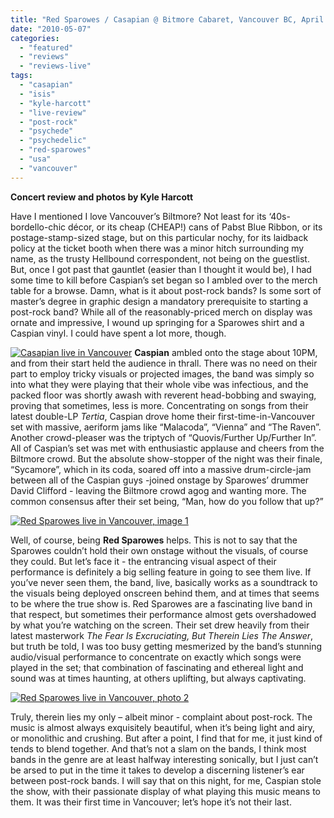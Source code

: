 ```yaml
---
title: "Red Sparowes / Casapian @ Bitmore Cabaret, Vancouver BC, April 30, 2010"
date: "2010-05-07"
categories: 
  - "featured"
  - "reviews"
  - "reviews-live"
tags: 
  - "casapian"
  - "isis"
  - "kyle-harcott"
  - "live-review"
  - "post-rock"
  - "psychede"
  - "psychedelic"
  - "red-sparowes"
  - "usa"
  - "vancouver"
---
```


**Concert review and photos by Kyle Harcott**

Have I mentioned I love Vancouver’s Biltmore? Not least for its ‘40s-bordello-chic décor, or its cheap (CHEAP!) cans of Pabst Blue Ribbon, or its postage-stamp-sized stage, but on this particular nochy, for its laidback policy at the ticket booth when there was a minor hitch surrounding my name, as the trusty Hellbound correspondent, not being on the guestlist. But, once I got past that gauntlet (easier than I thought it would be), I had some time to kill before Caspian’s set began so I ambled over to the merch table for a browse. Damn, what is it about post-rock bands? Is some sort of master’s degree in graphic design a mandatory prerequisite to starting a post-rock band? While all of the reasonably-priced merch on display was ornate and impressive, I wound up springing for a Sparowes shirt and a Caspian vinyl. I could have spent a lot more, though.

[![Casapian live in Vancouver](http://www.hellbound.ca/wp-content/uploads/2010/05/11.jpg "Casapian live in Vancouver")](http://www.hellbound.ca/wp-content/uploads/2010/05/11.jpg) **Caspian** ambled onto the stage about 10PM, and from their start held the audience in thrall. There was no need on their part to employ tricky visuals or projected images, the band was simply so into what they were playing that their whole vibe was infectious, and the packed floor was shortly awash with reverent head-bobbing and swaying, proving that sometimes, less is more. Concentrating on songs from their latest double-LP _Tertia_, Caspian drove home their first-time-in-Vancouver set with massive, aeriform jams like “Malacoda”, “Vienna” and “The Raven”. Another crowd-pleaser was the triptych of “Quovis/Further Up/Further In”. All of Caspian’s set was met with enthusiastic applause and cheers from the Biltmore crowd. But the absolute show-stopper of the night was their finale, “Sycamore”, which in its coda, soared off into a massive drum-circle-jam between all of the Caspian guys -joined onstage by Sparowes’ drummer David Clifford - leaving the Biltmore crowd agog and wanting more. The common consensus after their set being, “Man, how do you follow that up?”

[![Red Sparowes live in Vancouver, image 1](http://www.hellbound.ca/wp-content/uploads/2010/05/22.jpg "Red Sparowes live in Vancouver, image 1")](http://www.hellbound.ca/wp-content/uploads/2010/05/22.jpg)

Well, of course, being **Red Sparowes** helps. This is not to say that the Sparowes couldn’t hold their own onstage without the visuals, of course they could. But let’s face it - the entrancing visual aspect of their performance is definitely a big selling feature in going to see them live. If you’ve never seen them, the band, live, basically works as a soundtrack to the visuals being deployed onscreen behind them, and at times that seems to be where the true show is. Red Sparowes are a fascinating live band in that respect, but sometimes their performance almost gets overshadowed by what you’re watching on the screen. Their set drew heavily from their latest masterwork _The Fear Is Excruciating, But Therein Lies The Answer_, but truth be told, I was too busy getting mesmerized by the band’s stunning audio/visual performance to concentrate on exactly which songs were played in the set; that combination of fascinating and ethereal light and sound was at times haunting, at others uplifting, but always captivating.

[![Red Sparowes live in Vancouver, photo 2](http://www.hellbound.ca/wp-content/uploads/2010/05/31.jpg "Red Sparowes live in Vancouver, photo 2")](http://www.hellbound.ca/wp-content/uploads/2010/05/31.jpg)

Truly, therein lies my only – albeit minor - complaint about post-rock. The music is almost always exquisitely beautiful, when it’s being light and airy, or monolithic and crushing. But after a point, I find that for me, it just kind of tends to blend together. And that’s not a slam on the bands, I think most bands in the genre are at least halfway interesting sonically, but I just can’t be arsed to put in the time it takes to develop a discerning listener’s ear between post-rock bands. I will say that on this night, for me, Caspian stole the show, with their passionate display of what playing this music means to them. It was their first time in Vancouver; let’s hope it’s not their last.
